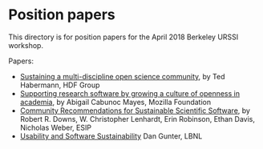 # Position papers

This directory is for position papers for the April 2018 Berkeley URSSI workshop.

Papers:
* [Sustaining a multi-discipline open science community](Sustaining_a_multi-discipline_open_science_community.pdf), by Ted Habermann, HDF Group
* [Supporting research software by growing a culture of openness in academia](https://doi.org/10.6084/m9.figshare.6104840.v1), by Abigail Cabunoc Mayes, Mozilla Foundation
* [Community Recommendations for Sustainable Scientific Software](https://doi.org/10.5334/jors.bt), by Robert R. Downs,  W. Christopher Lenhardt, Erin Robinson, Ethan Davis, Nicholas Weber, ESIP
* [Usability and Software Sustainability](usability.md) Dan Gunter, LBNL
